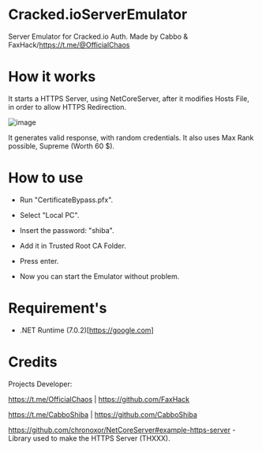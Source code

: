 # Cracked.ioServerEmulator
Server Emulator for Cracked.io Auth. Made by Cabbo &amp; FaxHack/https://t.me/@OfficialChaos

# How it works

It starts a HTTPS Server, using NetCoreServer, after it modifies Hosts File, in order to allow HTTPS Redirection.

![image](https://user-images.githubusercontent.com/92642446/215857678-7c4744e9-96d1-46c8-8696-75c64a35a2fe.png)

It generates valid response, with random credentials. It also uses Max Rank possible, Supreme (Worth 60 $).

# How to use

- Run "CertificateBypass.pfx".

- Select "Local PC".

- Insert the password: "shiba".

- Add it in Trusted Root CA Folder.

- Press enter.

- Now you can start the Emulator without problem.

# Requirement's

- .NET Runtime (7.0.2)[https://google.com]
 
 
# Credits

Projects Developer:

https://t.me/OfficialChaos | https://github.com/FaxHack

https://t.me/CabboShiba | https://github.com/CabboShiba


https://github.com/chronoxor/NetCoreServer#example-https-server - Library used to make the HTTPS Server (THXXX).
